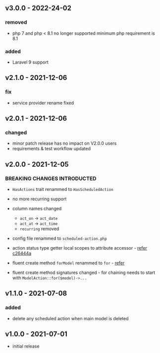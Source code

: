 ## v3.0.0 - 2022-24-02

### removed
- php 7 and php < 8.1 no longer supported minimum php requirement is 8.1
### added
- Laravel 9 support

## v2.1.0 - 2021-12-06

### fix
- service provider rename fixed

## v2.0.1 - 2021-12-06

### changed
- minor patch release has no impact on V2.0.0 users
- requirements & test workflow updated

## v2.0.0 - 2021-12-05

### BREAKING CHANGES INTRODUCTED
- `HasActions` trait renammed to `HasScheduledAction`
- no more recurring support
- column names changed
    - `act_on` -> `act_date`
    - `act_at` -> `act_time`
    - `recurring` removed
- config file renammed to `scheduled-action.php`
- action status type getter local scopes to attribute accessor - [refer c26444a](https://github.com/devsrv/laravel-scheduled-model-action/commit/c26444a86521efb742a2029ec7cd2790041b8b53)
- fluent create method `forModel` renammed to `for` - [refer](https://github.com/devsrv/laravel-scheduled-model-action/commit/3862bd057dea76e43fa22cb7258a2c1db0b72885#diff-6594cc5a0ca7713d827cf28b57232041050abce29f57255122807f5224855504R20)

- fluent create method signatures changed - for chaining needs to start with `ModelAction::for($model)->...`
## v1.1.0 - 2021-07-08

### added
- delete any scheduled action when main model is deleted

## v1.0.0 - 2021-07-01

- initial release